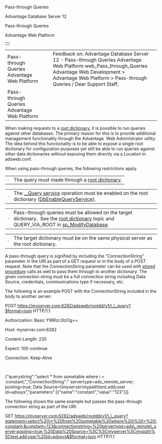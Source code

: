 Pass-through Queries




Advantage Database Server 12  

Pass-through Queries

Advantage Web Platform

|  |
| --- |
|  |

|  |  |  |  |  |
| --- | --- | --- | --- | --- |
| Pass-through Queries  Advantage Web Platform |  |  | Feedback on: Advantage Database Server 12 - Pass-through Queries Advantage Web Platform web\_Pass\_through\_Queries Advantage Web Development > Advantage Web Platform > Pass-through Queries / Dear Support Staff, |  |
| Pass-through Queries  Advantage Web Platform |  |  |  |  |

When making requests to a [root dictionary](master_root_dictionary.htm), it is possible to run queries against other databases. The primary reason for this is to provide additional management functionality through the Advantage  Web Administrator utility. The idea behind this functionality is to be able to expose a single root dictionary for configuration purposes yet still be able to run queries against other data dictionaries without exposing them directly via a Location in adsweb.conf.

When using pass-through queries, the following restrictions apply.

|  |  |
| --- | --- |
| · | The query must made through a [root dictionary](master_root_dictionary.htm). |

|  |  |
| --- | --- |
| · | The [\_\_Query service](web_query_service_operation.htm) operation must be enabled on the root dictionary ([DbEnableQueryService)](web_installing_the_awp.htm). |

|  |  |
| --- | --- |
| · | Pass-through queries must be allowed on the target dictionary.  See the [root dictionary](master_root_dictionary.htm) topic and QUERY\_VIA\_ROOT in [sp\_ModifyDatabase](master_sp_modifydatabase.htm). |

|  |  |
| --- | --- |
| · | The target dictionary must be on the same physical server as the root dictionary. |

A pass-through query is signified by including the "ConnectionString" parameter in the URI as part of a GET request or in the body of a POST request. Note that the ConnectionString parameter can be used with [stored procedure](web_stored_procedures.htm) calls as well to pass them through to another dictionary. The given connection string must be a full connection string including Data Source, credentials, communications type if necessary, etc.

The following is an example POST with the ConnectionString included in the body to another server:

POST https://myserver.com:6282/adsweb/rootdd/v1/\_\_query?$format=json HTTP/1.1

Authorization: Basic YWRzc3lzOg==

Host: myserver.com:6282

Content-Length: 235

Expect: 100-continue

Connection: Keep-Alive

 

{"querystring":"select \* from sometable where i = :constant;","ConnectionString":" servertype=ads\_remote\_server; pooling=true; Data Source=\\\\myserver\\mypath\\test.add;user id=adssys","parameters":[{"name":"constant","value":"123"}]}

The following shows the same example but passes the pass-through connection string as part of the URI:

GET https://myserver.com:6282/adsweb/rootdd/v1/\_\_query?statement=select%20\*%20from%20sometable%20where%20i%20=%20:constant;&constant=123&connectionstring=%20servertype=ads\_remote\_server;pooling=true;%20Data%20Source=%5C%5Cmyserver%5Cmypath%5Ctest.add;user%20id=adssys&$format=json HTTP/1.1